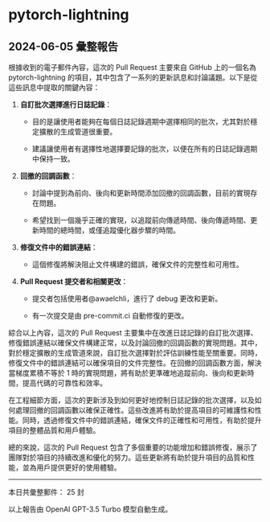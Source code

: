 # pytorch-lightning

## 2024-06-05 彙整報告

根據收到的電子郵件內容，這次的 Pull Request 主要來自 GitHub 上的一個名為 pytorch-lightning 的項目，其中包含了一系列的更新訊息和討論議題。以下是從這些訊息中提取的關鍵內容：

1. **自訂批次選擇進行日誌記錄**：

   - 目的是讓使用者能夠在每個日誌記錄週期中選擇相同的批次，尤其對於穩定擴散的生成管道很重要。

   - 建議讓使用者有選擇性地選擇要記錄的批次，以便在所有的日誌記錄週期中保持一致。

2. **回撤的回調函數**：

   - 討論中提到為前向、後向和更新時間添加回撤的回調函數，目前的實現存在問題。

   - 希望找到一個幾乎正確的實現，以追蹤前向傳遞時間、後向傳遞時間、更新時間的總時間，或僅追蹤優化器步驟的時間。

3. **修復文件中的錯誤連結**：

   - 這個修復將解決阻止文件構建的錯誤，確保文件的完整性和可用性。

4. **Pull Request 提交者和相關更改**：

   - 提交者包括使用者@awaelchli，進行了 debug 更改和更新。

   - 有一次提交是由 pre-commit.ci 自動修復的更改。

綜合以上內容，這次的 Pull Request 主要集中在改進日誌記錄的自訂批次選擇、修復錯誤連結以確保文件構建正常，以及討論回撤的回調函數的實現問題。其中，對於穩定擴散的生成管道來說，自訂批次選擇對於評估訓練性能至關重要。同時，修復文件中的錯誤連結可以確保項目的文件完整性。在回撤的回調函數方面，解決當梯度累積不等於 1 時的實現問題，將有助於更準確地追蹤前向、後向和更新時間，提高代碼的可靠性和效率。

在工程細節方面，這次的更新涉及到如何更好地控制日誌記錄的批次選擇，以及如何處理回撤的回調函數以確保正確性。這些改進將有助於提高項目的可維護性和性能。同時，透過修復文件中的錯誤連結，確保文件的正確性和可用性，有助於提升項目的整體品質和用戶體驗。

總的來說，這次的 Pull Request 包含了多個重要的功能增加和錯誤修復，展示了團隊對於項目的持續改進和優化的努力。這些更新將有助於提升項目的品質和性能，並為用戶提供更好的使用體驗。

---

本日共彙整郵件： 25 封

以上報告由 OpenAI GPT-3.5 Turbo 模型自動生成。
